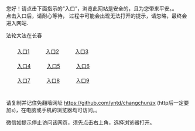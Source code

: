 您好！请点击下面指示的“入口”，浏览此网站是安全的，且为您带来平安。。 <br/>
点击入口后，请耐心等待， 过程中可能会出现无法打开的提示，请忽略，最终会进入网站. </br>

法轮大法在长春<br/>
<div style="padding:10px"><a style="margin:20px" target="_blank" href="https://d26ixu3kpnh5jh.cloudfront.net/2Qpsp?ozrnlqes" id="ccLink1" rel="nofollow">入口1</a> <a target="_blank" style="margin:20px" href="https://d1q65x7k9ybi4m.cloudfront.net/2Qpsp?ejpksp" id="ccLink2" rel="nofollow">入口2</a> <a style="margin:20px" target="_blank" href="https://d2t740vp8c2il9.cloudfront.net/2Qpsp?cqsqghi" id="ccLink3" rel="nofollow">入口3</a></div>

<div style="padding:10px" ><a style="margin:20px" target="_blank" href="https://d26ixu3kpnh5jh.cloudfront.net/2Qpsp?ozrnlqes" id="ccLink4" rel="nofollow">入口4</a> <a style="margin:20px" href="https://d1q65x7k9ybi4m.cloudfront.net/2Qpsp?ejpksp" target="_blank" id="ccLink5" rel="nofollow">入口5</a> <a style="margin:20px" href="https://d2t740vp8c2il9.cloudfront.net/2Qpsp?cqsqghi" target="_blank" id="ccLink6" rel="nofollow">入口6</a></div>

<div style="padding:10px"><a style="margin:20px" target="_blank" href="https://d26ixu3kpnh5jh.cloudfront.net/2Qpsp?ozrnlqes" id="ccLink7" rel="nofollow">入口7</a> <a style="margin:20px" href="https://d1q65x7k9ybi4m.cloudfront.net/2Qpsp?ejpksp" target="_blank" id="ccLink8" rel="nofollow">入口8</a> <a style="margin:20px" target="_blank" href="https://d2t740vp8c2il9.cloudfront.net/2Qpsp?cqsqghi" id="ccLink9" rel="nofollow">入口9</a></div>

<br/>



请复制并记住免翻墙网址 https://github.com/yntd/changchunzx (http后一定要加s)，在电脑或手机的浏览器均可访问。。<br/>

微信如提示停止访问该网页，须先点击右上角，选择浏览器打开。
